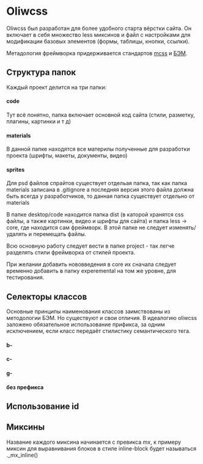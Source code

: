 # Oliwcss
Oliwcss был разработан для более удобного старта вёрстки сайта. Он включает в себя множество less миксинов и файл с настройками для модификации базовых элементов (формы, таблицы, кнопки, ссылки).

Метадология фреймворка придерживается стандартов <a href="http://operatino.github.io/MCSS/">mcss</a> и <a href="https://ru.bem.info/">БЭМ</a>.

## Структура папок
Каждый проект делится на три папки:
#### code
Тут всё понятно, папка включает основной код сайта (стили, разметку, плагины, картинки и т д)
#### materials
В данной папке находятся все материлы полученные для разработки проекта (шрифты, макеты, документы, видео)
#### sprites
Для psd файлов спрайтов существует отдельая папка, так как папка materials записана в .gitignore а последняя версия этого файла должна быть всегда у разработчиков, то данная папка существует отдельно от materials

В папке desktop/code находится папка dist (в каторой хранятся css файлы, а также картинки, видео и шрифты для сайта)
и папка less -> core, где находится сам фреймворк. В этой папке не следует изменять/удалять и перемещать файлы.

Всю основную работу следует вести в папке project - так легче разделять стили фреймворка от стилей проекта.

При желании добавить нововведения в core их сначала следует временно добавить в папку experemental на том же уровне, для тестирования.



## Селекторы классов
Основные принципы наименования классов заимствованы из методологии БЭМ. Но существуют и свои отличия. В идеалогию oliwcss заложено обязательное использование прификса, за одним исключением, если класс передаёт стилистику семантического тега.
#### b-
#### c-
#### g-
#### без префикса

## Использование id


## Миксины
Название каждого миксина начинается с превикса _mx_, к примеру миксин для выравнивания блоков в стиле inline-block будет называться ._mx_inline()
